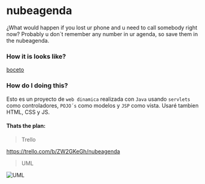 # nubeagenda
¿What would happen if you lost ur phone and u need to call somebody right now? Probably u don´t remember any number in ur agenda, so save them in the nubeagenda.

### How it is looks like? 
[boceto](https://trello-attachments.s3.amazonaws.com/57236eda420fc19f7d3bf563/723x975/495da834be32ed771aa68e5530e745dc/nube.jpg "boceto")

### How do I doing this?

Esto es un proyecto de `web dinamica` realizada con `Java` usando `servlets` como controladores, `POJO´s` como modelos y `JSP` como vista.
Usaré tambien HTML, CSS y JS.


#### Thats the plan:
> Trello

https://trello.com/b/ZW2GKeGh/nubeagenda

> UML

![UML](https://trello-attachments.s3.amazonaws.com/57224868c47069f567201b49/829x1167/c7319dc899dc9f1ac983454c681ec4b8/nuveagenda.png "uml")
